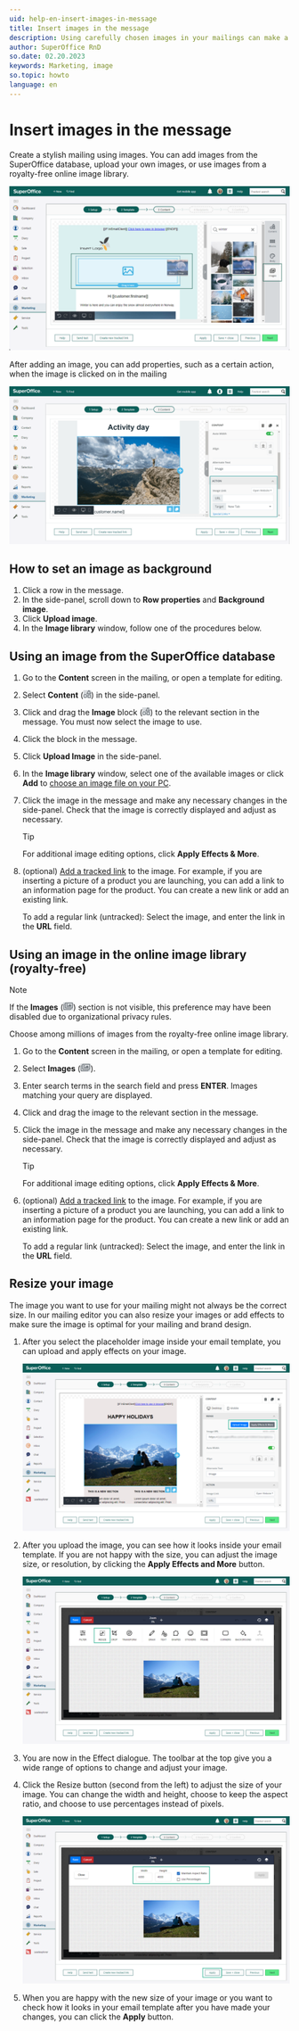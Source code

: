 ```yaml
---
uid: help-en-insert-images-in-message
title: Insert images in the message
description: Using carefully chosen images in your mailings can make a powerful impact on your results. You can upload your own images, or use one of the millions of images powered by Unsplash, Pexels, Pixabay in the online image library.
author: SuperOffice RnD
so.date: 02.20.2023
keywords: Marketing, image
so.topic: howto
language: en
---
```


# Insert images in the message

Create a stylish mailing using images. You can add images from the SuperOffice database, upload your own images, or use images from a royalty-free online image library.

![Insert image with drag and drop from the online image library -screenshot][img3]

After adding an image, you can add properties, such as a certain action, when the image is clicked on in the mailing

![After adding an image, you can add properties, such as a certain action, when the image is clicked on in the mailing -screenshot][img4]

## How to set an image as background

1. Click a row in the message.
2. In the side-panel, scroll down to **Row properties** and **Background image**.
3. Click **Upload image**.
4. In the **Image library** window, follow one of the procedures below.

## Using an image from the SuperOffice database

1. Go to the **Content** screen in the mailing, or open a template for editing.

2. Select **Content** (![icon][img1]) in the side-panel.

3. Click and drag the **Image** block (![icon][img1]) to the relevant section in the message. You must now select the image to use.

4. Click the block in the message.

5. Click **Upload Image** in the side-panel.

6. In the **Image library** window, select one of the available images or click **Add** to [choose an image file on your PC][1].

7. Click the image in the message and make any necessary changes in the side-panel. Check that the image is correctly displayed and adjust as necessary.

    > [!TIP]
    > For additional image editing options, click **Apply Effects & More**.

8. (optional) [Add a tracked link][2] to the image. For example, if you are inserting a picture of a product you are launching, you can add a link to an information page for the product. You can create a new link or add an existing link.

    To add a regular link (untracked): Select the image, and enter the link in the **URL** field.

## Using an image in the online image library (royalty-free)

> [!NOTE]
> If the **Images** (![icon][img2]) section is not visible, this preference may have been disabled due to organizational privacy rules.

Choose among millions of images from the royalty-free online image library.

1. Go to the **Content** screen in the mailing, or open a template for editing.

2. Select **Images** (![icon][img2]).

3. Enter search terms in the search field and press **ENTER**. Images matching your query are displayed.

4. Click and drag the image to the relevant section in the message.

5. Click the image in the message and make any necessary changes in the side-panel. Check that the image is correctly displayed and adjust as necessary.

    > [!TIP]
    > For additional image editing options, click **Apply Effects & More**.

6. (optional) [Add a tracked link][2] to the image. For example, if you are inserting a picture of a product you are launching, you can add a link to an information page for the product. You can create a new link or add an existing link.

    To add a regular link (untracked): Select the image, and enter the link in the **URL** field.

## Resize your image

The image you want to use for your mailing might not always be the correct size. In our mailing editor you can also resize your images or add effects to make sure the image is optimal for your mailing and brand design.

1. After you select the placeholder image inside your email template, you can upload and apply effects on your image.

    ![Upload an image and click the apply effects and more button to adjust image size, resolution and more -screenshot][img5]

2. After you upload the image, you can see how it looks inside your email template. If you are not happy with the size, you can adjust the image size, or resolution, by clicking the **Apply Effects and More** button.

    ![Click the resize button to resize your image -screenshot][img6]

3. You are now in the Effect dialogue. The toolbar at the top give you a wide range of options to change and adjust your image.

4. Click the Resize button (second from the left) to adjust the size of your image. You can change the width and height, choose to keep the aspect ratio, and choose to use percentages instead of pixels.

    ![In the Resize screen you can adjust the size of your image, and you also have the option tick of the box Maintain the Aspect ration or use Percentages][img7]

5. When you are happy with the new size of your image or you want to check how it looks in your email template after you have made your changes, you can click the **Apply** button.

<!-- Referenced links -->
[1]: add-images.md
[2]: ../tracked-links/learn/add-tracked-link-to-msg.md

<!-- Referenced images -->
[img1]: ../../../media/icons/marketing-and-forms/side-panel-content-small.png
[img2]: ../../../media/icons/marketing-and-forms/side-panel-images-small.png
[img3]: media/mailing-image-add-from-onlinelibrary.png
[img4]: media/add-action-properties.png
[img5]: media/apply-effects.png
[img6]: media/resize-image.png
[img7]: media/change-size-of-your-image.png
